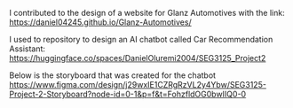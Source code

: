 I contributed to the design of a website for Glanz Automotives with the link: https://daniel04245.github.io/Glanz-Automotives/

I used to repository to design an AI chatbot called Car Recommendation Assistant: https://huggingface.co/spaces/DanielOluremi2004/SEG3125_Project2

Below is the storyboard that was created for the chatbot
https://www.figma.com/design/j29wxIE1CZRgRzVL2y4Ybw/SEG3125-Project-2-Storyboard?node-id=0-1&p=f&t=FohzfldOG0bwIIQ0-0

